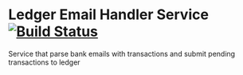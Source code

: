 # Ledger Email Handler Service  [<img src="https://travis-ci.org/evgeny-myasishchev/ledger.email-handler.svg?branch=master" alt="Build Status" />](https://travis-ci.org/evgeny-myasishchev/ledger.email-handler)

Service that parse bank emails with transactions and submit pending transactions to ledger
